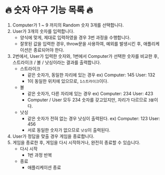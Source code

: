 # 🔥 숫자 야구 기능 목록 🔥

1. Computer가 1 ~ 9 까지의 Random 숫자 3개를 선택합니다.
2. User가 3개의 숫자를 입력합니다.
   - 양식에 맞게, 제대로 입력하였을 경우 3번 과정을 수행합니다.
   - 잘못된 값을 입력한 경우, throw문을 사용하여, 예외를 발생시킨 후, 애플리케이션은 종료되어야 한다.
3. 2번에서, User가 입력한 숫자와, 1번에서 Computer가 선택한 숫자를 비교한 후, 스트라이크 / 볼 / 낫싱이라는 결과를 출력합니다.
   - 스트라이크
     - 같은 숫자가, 동일한 자리에 있는 경우 ex) Computer: 145 User: 132
     - 1이 동일한 위치에 있으므로, `1스트라이크`이다.
   - 볼
     - 같은 숫자가, 다른 자리에 있는 경우 ex) Computer: 234 User: 423
     - Computer / User 모두 234 숫자를 갖고있지만, 자리가 다르므로 `3볼`이다.
   - 낫싱
     - 같은 숫자가 전혀 없는 경우 낫싱이 출력된다. ex) Computer: 123 User: 456
     - 서로 동일한 숫자가 없으므로 `낫싱`이 출력된다.
4. User가 정답을 맞출 경우 게임을 종료합니다.
5. 게임을 종료한 후, 게임을 다시 시작하거나, 완전히 종료할 수 있습니다.
   - 다시 시작
     - 1번 과정 반복
   - 종료
     - 애플리케이션 종료
